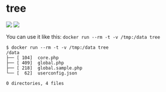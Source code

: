 # tree
![](https://images.microbadger.com/badges/image/tobibraune/tree:latest.svg) ![](https://images.microbadger.com/badges/version/tobibraune/tree:latest.svg)

You can use it like this: `docker run --rm -t -v /tmp:/data tree`

```
$ docker run --rm -t -v /tmp:/data tree
/data
├── [ 104]  core.php
├── [ 409]  global.php
├── [ 218]  global.sample.php
└── [  62]  userconfig.json

0 directories, 4 files
```
